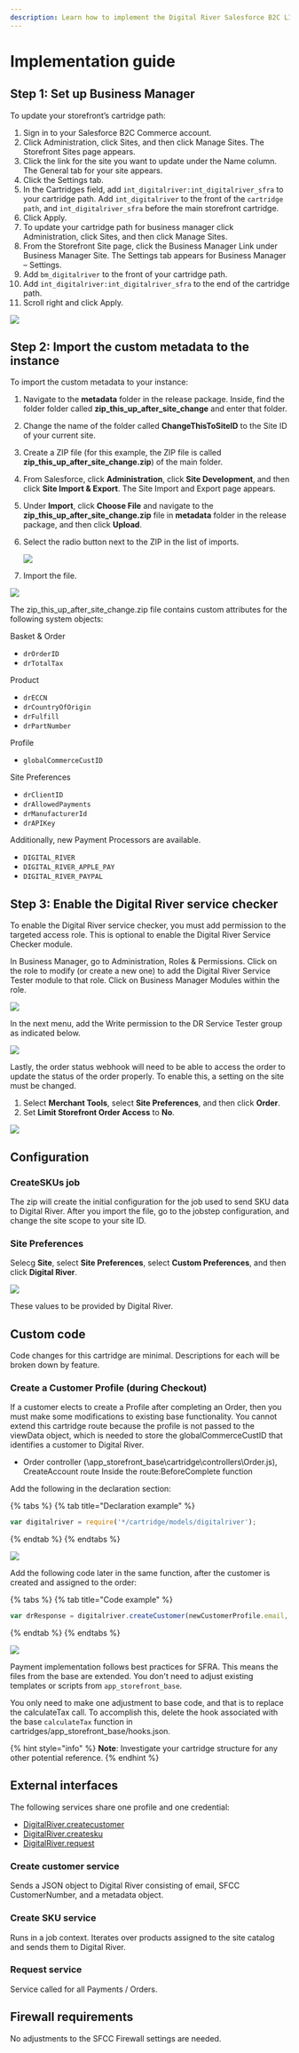 ```yaml
---
description: Learn how to implement the Digital River Salesforce B2C LINK Cartridge.
---
```


# Implementation guide

## Step 1: Set up Business Manager

To update your storefront’s cartridge path:

1. Sign in to your Salesforce B2C Commerce account.
2. Click Administration, click Sites, and then click Manage Sites. The Storefront Sites page appears.
3. Click the link for the site you want to update under the Name column. The General tab for your site appears.
4. Click the Settings tab.
5. In the Cartridges field, add `int_digitalriver:int_digitalriver_sfra` to your cartridge path. Add `int_digitalriver` to the front of the `cartridge path`, and `int_digitalriver_sfra` before the main storefront cartridge.
6. Click Apply.
7. To update your cartridge path for business manager click Administration, click Sites, and then click Manage Sites.
8. From the Storefront Site page, click the Business Manager Link under Business Manager Site. The Settings tab appears for Business Manager – Settings.
9. Add `bm_digitalriver` to the front of your cartridge path.
10. Add `int_digitalriver:int_digitalriver_sfra` to the end of the cartridge path.
11. Scroll right and click Apply.

![](.gitbook/assets/Business-Manage-Settings.png)

## Step 2: Import the custom metadata to the instance

To import the custom metadata to your instance:

1. Navigate to the **metadata** folder in the release package. Inside, find the folder folder called **zip\_this\_up\_after\_site\_change** and enter that folder.
2. Change the name of the folder called **ChangeThisToSiteID** to the Site ID of your current site.
3. Create a ZIP file (for this example, the ZIP file is called **zip\_this\_up\_after\_site\_change.zip**) of the main folder.
4. From Salesforce, click **Administration**, click **Site Development**, and then click **Site Import & Export**. The Site Import and Export page appears.
5. Under **Import**, click **Choose File** and navigate to the **zip\_this\_up\_after\_site\_change.zip** file in **metadata** folder in the release package, and then click **Upload**.
6.  Select the radio button next to the ZIP in the list of imports.

    ![](.gitbook/assets/zip\_this\_up\_after\_site\_change-zip.png)
7. Import the file.

![](.gitbook/assets/Site-Import-Export.png)

The zip\_this\_up\_after\_site\_change.zip file contains custom attributes for the following system objects:

Basket & Order

* `drOrderID`
* `drTotalTax`

Product

* `drECCN`
* `drCountryOfOrigin`
* `drFulfill`
* `drPartNumber`

Profile

* `globalCommerceCustID`

Site Preferences

* `drClientID`
* `drAllowedPayments`
* `drManufacturerId`
* `drAPIKey`

Additionally, new Payment Processors are available.

* `DIGITAL_RIVER`
* `DIGITAL_RIVER_APPLE_PAY`
* `DIGITAL_RIVER_PAYPAL`

## Step 3: Enable the Digital River service checker

To enable the Digital River service checker, you must add permission to the targeted access role. This is optional to enable the Digital River Service Checker module.

In Business Manager, go to Administration, Roles & Permissions. Click on the role to modify (or create a new one) to add the Digital River Service Tester module to that role. Click on Business Manager Modules within the role.

![](.gitbook/assets/Select-Context.png)

In the next menu, add the Write permission to the DR Service Tester group as indicated below.

![](.gitbook/assets/Write-permissions.png)

Lastly, the order status webhook will need to be able to access the order to update the status of the order properly. To enable this, a setting on the site must be changed.

1. Select **Merchant Tools**, select **Site Preferences**, and then click **Order**.
2. Set **Limit Storefront Order Access** to **No**.

![](.gitbook/assets/order-access-settings.png)

## Configuration

### CreateSKUs job

The zip will create the initial configuration for the job used to send SKU data to Digital River. After you import the file, go to the jobstep configuration, and change the site scope to your site ID.

### **Site Preferences**

Selecg **Site**, select **Site Preferences**, select **Custom Preferences**, and then click **Digital River**.

![](.gitbook/assets/Site-Preferences.png)

These values to be provided by Digital River.

## Custom code

Code changes for this cartridge are minimal. Descriptions for each will be broken down by feature.

### Create a Customer Profile (during Checkout)

If a customer elects to create a Profile after completing an Order, then you must make some modifications to existing base functionality. You cannot extend this cartridge route because the profile is not passed to the viewData object, which is needed to store the globalCommerceCustID that identifies a customer to Digital River.

* Order controller (\app\_storefront\_base\cartridge\controllers\Order.js), CreateAccount route Inside the route:BeforeComplete function

Add the following in the declaration section:

{% tabs %}
{% tab title="Declaration example" %}
```javascript
var digitalriver = require('*/cartridge/models/digitalriver');
```
{% endtab %}
{% endtabs %}

![](.gitbook/assets/declaration-section.png)

Add the following code later in the same function, after the customer is created and assigned to the order:

{% tabs %}
{% tab title="Code example" %}
```javascript
var drResponse = digitalriver.createCustomer(newCustomerProfile.email, newCustomerProfile.customerNo);if (drResponse.id !== null) {   newCustomerProfile.custom.globalCommerceCustID = drResponse.id;}
```
{% endtab %}
{% endtabs %}

![](.gitbook/assets/code-example.png)

Payment implementation follows best practices for SFRA. This means the files from the base are extended. You don't need to adjust existing templates or scripts from `app_storefront_base`.

You only need to make one adjustment to base code, and that is to replace the calculateTax call. To accomplish this, delete the hook associated with the base `calculateTax` function in cartridges/app\_storefront\_base/hooks.json.

{% hint style="info" %}
**Note**: Investigate your cartridge structure for any other potential reference.
{% endhint %}

## External interfaces

The following services share one profile and one credential:

* [DigitalRiver.createcustomer](implementation-guide.md#create-customer-service)
* [DigitalRiver.createsku](implementation-guide.md#create-sku-service)
* [DigitalRiver.request](implementation-guide.md#request-service)

### Create customer service

Sends a JSON object to Digital River consisting of email, SFCC CustomerNumber, and a metadata object.

### Create SKU service

Runs in a job context. Iterates over products assigned to the site catalog and sends them to Digital River.

### Request service

Service called for all Payments / Orders.

## Firewall requirements

No adjustments to the SFCC Firewall settings are needed.
